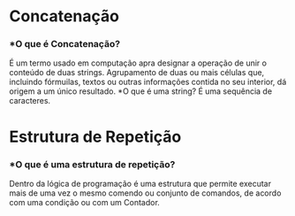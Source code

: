 # Concatenação

### *O que é Concatenação?
É um termo usado em computação apra designar a operação de unir o conteúdo de duas strings. Agrupamento de duas ou mais células que, incluindo fórmuilas, textos ou outras informações contida no seu interior, dá origem a um único resultado.
*O que é uma string?
É uma sequência de caracteres.

# Estrutura de Repetição

### *O que é uma estrutura de repetição?
Dentro da lógica de programação é uma estrutura que permite executar mais de uma vez o mesmo comendo ou conjunto de comandos, de acordo com uma condição ou com um Contador.